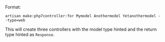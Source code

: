 Format:

`artisan make:php7controller:for Mymodel Anothermodel Yetanothermodel --type=web`

This will create three controllers with the model type hinted and the return type hinted as `Response`.

